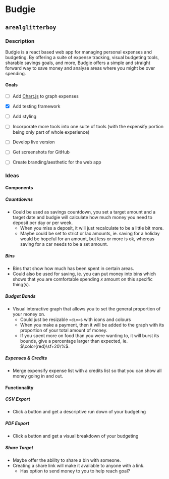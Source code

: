 # Budgie

## `arealglitterboy`


### Description


Budgie is a react based web app for managing personal expenses and budgeting. By offering a suite of expense tracking, visual budgeting tools, sharable savings goals, and more, Budgie offers a simple and straight forward way to save money and analyse areas where you might be over spending.



#### Goals


- [ ] Add [Chart.js]() to graph expenses
- [x] Add testing framework
- [ ] Add styling
- [ ] Incorporate more tools into one suite of tools (with the expensify portion being only part of whole experience)
- [ ] Develop live version
- [ ] Get screenshots for GitHub
- [ ] Create branding/aesthetic for the web app


### Ideas


#### Components


##### Countdowns


* Could be used as savings countdown, you set a target amount and a target date and budgie will calculate how much money you need to deposit per day or per week.
  * When you miss a deposit, it will just recalculate to be a little bit more.
  * Maybe could be set to strict or lax amounts, ie. saving for a holiday would be hopeful for an amount, but less or more is ok, whereas saving for a car needs to be a set amount.



##### Bins

* Bins that show how much has been spent in certain areas.
* Could also be used for saving, ie. you can put money into bins which shows that you are comfortable spending $x$ amount on this specific thing(s).



##### Budget Bands

* Visual interactive graph that allows you to set the general proportion of your money on.
  * Could just be resizable `<div>`s with icons and colours
  * When you make a payment, then it will be added to the graph with its proportion of your total amount of money.
  * If you spent more on food than you were wanting to, it will burst its bounds, give a percentage larger than expected, ie. $\color{red}\sf+20\%$.



##### Expenses & Credits

* Merge expensify expense list with a credits list so that you can show all money going in and out.



#### Functionality

##### CSV Export

* Click a button and get a descriptive run down of your budgeting



##### PDF Export

* Click a button and get a visual breakdown of your budgeting



##### Share Target

* Maybe offer the ability to share a bin with someone.
* Creating a share link will make it available to anyone with a link.
  * Has option to send money to you to help reach goal?